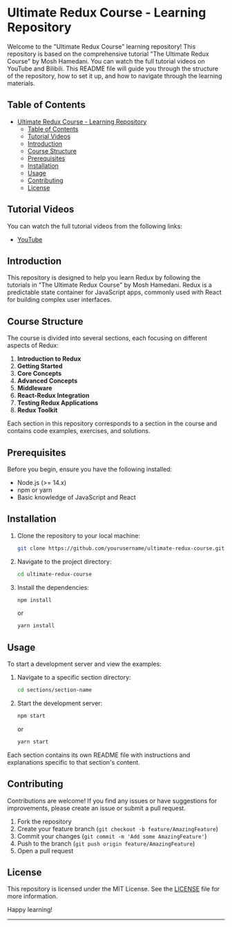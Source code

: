 # Ultimate Redux Course - Learning Repository

Welcome to the "Ultimate Redux Course" learning repository! This repository is based on the comprehensive tutorial "The Ultimate Redux Course" by Mosh Hamedani. You can watch the full tutorial videos on YouTube and Bilibili. This README file will guide you through the structure of the repository, how to set it up, and how to navigate through the learning materials.

## Table of Contents

- [Ultimate Redux Course - Learning Repository](#ultimate-redux-course---learning-repository)
  - [Table of Contents](#table-of-contents)
  - [Tutorial Videos](#tutorial-videos)
  - [Introduction](#introduction)
  - [Course Structure](#course-structure)
  - [Prerequisites](#prerequisites)
  - [Installation](#installation)
  - [Usage](#usage)
  - [Contributing](#contributing)
  - [License](#license)

## Tutorial Videos

You can watch the full tutorial videos from the following links:

- [YouTube](https://www.youtube.com/watch?v=poQXNp9ItL4)
<!-- - [Bilibili (Video 1)](https://www.bilibili.com/video/BV123411T7oN/?spm_id_from=333.337.search-card.all.click&vd_source=3386315deeb28e9c894b86730c1e2cd5)
- [Bilibili (Video 2)](https://www.bilibili.com/video/BV1rR4y1N7QK/?spm_id_from=333.788.recommend_more_video.0&vd_source=3386315deeb28e9c894b86730c1e2cd5) -->

## Introduction

This repository is designed to help you learn Redux by following the tutorials in "The Ultimate Redux Course" by Mosh Hamedani. Redux is a predictable state container for JavaScript apps, commonly used with React for building complex user interfaces.

## Course Structure

The course is divided into several sections, each focusing on different aspects of Redux:

1. **Introduction to Redux**
2. **Getting Started**
3. **Core Concepts**
4. **Advanced Concepts**
5. **Middleware**
6. **React-Redux Integration**
7. **Testing Redux Applications**
8. **Redux Toolkit**

Each section in this repository corresponds to a section in the course and contains code examples, exercises, and solutions.

## Prerequisites

Before you begin, ensure you have the following installed:

- Node.js (>= 14.x)
- npm or yarn
- Basic knowledge of JavaScript and React

## Installation

1. Clone the repository to your local machine:

   ```sh
   git clone https://github.com/yourusername/ultimate-redux-course.git
   ```

2. Navigate to the project directory:

   ```sh
   cd ultimate-redux-course
   ```

3. Install the dependencies:

   ```sh
   npm install
   ```

   or

   ```sh
   yarn install
   ```

## Usage

To start a development server and view the examples:

1. Navigate to a specific section directory:

   ```sh
   cd sections/section-name
   ```

2. Start the development server:

   ```sh
   npm start
   ```

   or

   ```sh
   yarn start
   ```

Each section contains its own README file with instructions and explanations specific to that section's content.

<!-- ## Project Structure

The repository is organized as follows:

```
ultimate-redux-course/
├── sections/
│   ├── section-01-introduction/
│   ├── section-02-getting-started/
│   ├── section-03-core-concepts/
│   ├── section-04-advanced-concepts/
│   ├── section-05-middleware/
│   ├── section-06-react-redux-integration/
│   ├── section-07-testing-redux-applications/
│   └── section-08-redux-toolkit/
├── package.json
├── README.md
└── .gitignore
```

- **sections/**: Contains subdirectories for each section of the course.
- **package.json**: Lists the project dependencies and scripts.
- **README.md**: This file.
- **.gitignore**: Specifies files and directories to be ignored by Git. -->

## Contributing

Contributions are welcome! If you find any issues or have suggestions for improvements, please create an issue or submit a pull request.

1. Fork the repository
2. Create your feature branch (`git checkout -b feature/AmazingFeature`)
3. Commit your changes (`git commit -m 'Add some AmazingFeature'`)
4. Push to the branch (`git push origin feature/AmazingFeature`)
5. Open a pull request

## License

This repository is licensed under the MIT License. See the [LICENSE](LICENSE) file for more information.

Happy learning!

---